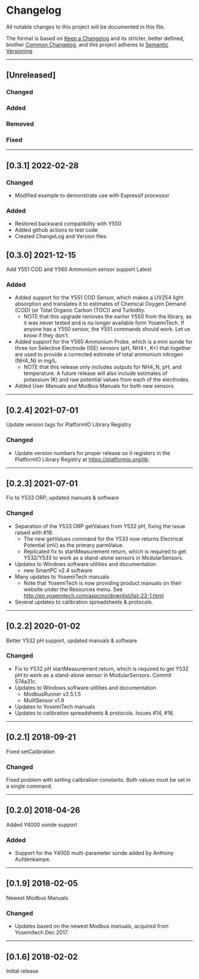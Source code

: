 # Changelog
All notable changes to this project will be documented in this file.

The format is based on [Keep a Changelog](https://keepachangelog.com/en/1.0.0/)
and its stricter, better defined, brother [Common Changelog](https://common-changelog.org/),
and this project adheres to [Semantic Versioning](https://semver.org/spec/v2.0.0.html).

***

## [Unreleased]

### Changed

### Added

### Removed

### Fixed

***

## [0.3.1] 2022-02-28

### Changed
- Modified example to demonstrate use with Espressif processor

### Added
- Restored backward compatibility with Y550
- Added github actions to test code
- Created ChangeLog and Version files


## [0.3.0] 2021-12-15
Add Y551 COD and Y560 Ammonium sensor support Latest

### Added
- Added support for the Y551 COD Sensor, which makes a UV254 light absorption and translates it to estimates of Chemical Oxygen Demand (COD) (or Total Organic Carbon (TOC)) and Turbidity.
  - NOTE that this upgrade removes the earlier Y550 from the library, as it was never tested and is no longer available form YosemiTech. If anyone has a Y550 sensor, the Y551 commands should work. Let us know if they don't.
- Added support for the Y560 Ammonium Probe, which is a mini sonde for three Ion Selective Electrode (ISE) sensors (pH, NH4+, K+) that together are used to provide a corrected estimate of total ammonium nitrogen (NH4_N) in mg/L.
  - NOTE that this release only includes outputs for NH4_N, pH, and temperature. A future release will also include estimates of potassium (K) and raw potential values from each of the electrodes.
- Added User Manuals and Modbus Manuals for both new sensors

***

## [0.2.4] 2021-07-01
Update version tags for PlatformIO Library Registry

### Changed
- Update version numbers for proper release so it registers in the PlatformIO Library Registry at https://platformio.org/lib.

***

## [0.2.3] 2021-07-01
Fix to Y533 ORP; updated manuals & software

### Changed
- Separation of the Y533 ORP getValues from Y532 pH, fixing the issue raised with #19.
  - The new getValues command for the Y533 now returns Electrical Potential (mV) as the primary parmValue.
  - Replicated fix to startMeasurement return, which is required to get Y532/Y533 to work as a stand-alone sensors in ModularSensors.
- Updates to Windows software utilities and documentation
  - new SmartPC v2.4 software
- Many updates to YosemiTech manuals
  - Note that YosemiTech is now providing product manuals on their website under the Resources menu. See http://en.yosemitech.com/aspcms/downlist/list-23-1.html
- Several updates to calibration spreadsheets & protocols.

***

## [0.2.2] 2020-01-02
Better Y532 pH support, updated manuals & software

### Changed
- Fix to Y532 pH startMeasurement return, which is required to get Y532 pH to work as a stand-alone sensor in ModularSensors. Commit 574a31c.
- Updates to Windows software utilities and documentation
  - ModbusRunner v2.5.1.5
  - MulitSensor v1.9
- Updates to YosemiTech manuals
- Updates to calibration spreadsheets & protocols. Issues #14, #16.

***

## [0.2.1] 2018-09-21
Fixed setCalibration

### Changed
Fixed problem with setting calibration constants. Both values must be set in a single command.

***

## [0.2.0] 2018-04-26
Added Y4000 sonde support

### Added
- Support for the Y4000 multi-parameter sonde added by Anthony Aufdenkampe.

***

## [0.1.9] 2018-02-05
Newest Modbus Manuals

### Changed
- Updates based on the newest Modbus manuals, acquired from Yosemitech Dec 2017.

***

## [0.1.6] 2018-02-02
Initial release